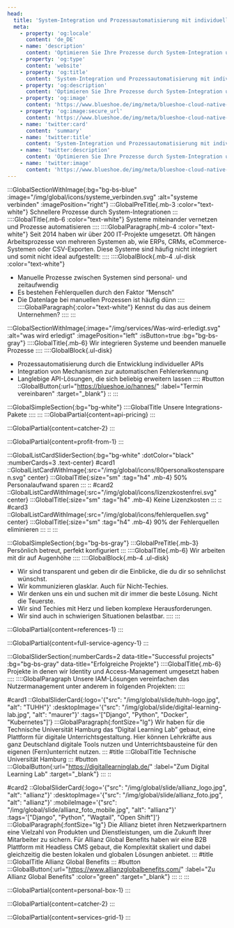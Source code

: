 ```yaml
---
head:
  title: 'System-Integration und Prozessautomatisierung mit individuellen APIs | Über 200 IT-Projekte seit 2014'
  meta:
    - property: 'og:locale'
      content: 'de_DE'
    - name: 'description'
      content: 'Optimieren Sie Ihre Prozesse durch System-Integration und Automatisierung. Erfahren Sie mehr über unsere maßgeschneiderten API-Lösungen und profitieren Sie von unserer langjährigen Erfahrung.'
    - property: 'og:type'
      content: 'website'
    - property: 'og:title'
      content: 'System-Integration und Prozessautomatisierung mit individuellen APIs | Über 200 IT-Projekte seit 2014'
    - property: 'og:description'
      content: 'Optimieren Sie Ihre Prozesse durch System-Integration und Automatisierung. Erfahren Sie mehr über unsere maßgeschneiderten API-Lösungen und profitieren Sie von unserer langjährigen Erfahrung.'
    - property: 'og:image'
      content: 'https://www.blueshoe.de/img/meta/blueshoe-cloud-native-devlopment.png'
    - property: 'og:image:secure_url'
      content: 'https://www.blueshoe.de/img/meta/blueshoe-cloud-native-devlopment.png'
    - name: 'twitter:card'
      content: 'summary'
    - name: 'twitter:title'
      content: 'System-Integration und Prozessautomatisierung mit individuellen APIs | Über 200 IT-Projekte seit 2014'
    - name: 'twitter:description'
      content: 'Optimieren Sie Ihre Prozesse durch System-Integration und Automatisierung. Erfahren Sie mehr über unsere maßgeschneiderten API-Lösungen und profitieren Sie von unserer langjährigen Erfahrung.'
    - name: 'twitter:image'
      content: 'https://www.blueshoe.de/img/meta/blueshoe-cloud-native-devlopment.png'
---
```


:::GlobalSectionWithImage{:bg="bg-bs-blue" :image="/img/global/icons/systeme_verbinden.svg" :alt="systeme verbinden" :imagePosition="right"}
  :::GlobalPreTitle{.mb-3 :color="text-white"}
    Schnellere Prozesse durch System-Integrationen
  :::
  ::::GlobalTitle{.mb-6 :color="text-white"}
    Systeme miteinander vernetzen und Prozesse automatisieren
  ::::
  ::::GlobalParagraph{.mb-4 :color="text-white"}
    Seit 2014 haben wir über 200 IT-Projekte umgesetzt. Oft hängen Arbeitsprozesse von mehreren Systemen ab, wie ERPs, CRMs, eCommerce-Systemen oder CSV-Exporten. Diese Systeme sind häufig nicht integriert und somit nicht ideal aufgestellt:
  ::::
  ::::GlobalBlock{.mb-4 .ul-disk :color="text-white"}
  - Manuelle Prozesse zwischen Systemen sind personal- und zeitaufwendig
  - Es bestehen Fehlerquellen durch den Faktor “Mensch”
  - Die Datenlage bei manuellen Prozessen ist häufig dünn
  ::::
  ::::GlobalParagraph{:color="text-white"}
    Kennst du das aus deinem Unternehmen?
  ::::
:::


<!--- Wir integrieren Systeme und beenden manuelle Prozesse --->
:::GlobalSectionWithImage{:image="/img/services/Was-wird-erledigt.svg" :alt="was wird erledigt" :imagePosition="left" :isButton=true :bg="bg-bs-gray"}
  ::::GlobalTitle{.mb-6}
  Wir integrieren Systeme und beenden manuelle Prozesse
  ::::
  ::::GlobalBlock{.ul-disk}
  - Prozessautomatisierung durch die Entwicklung individueller APIs
  - Integration von Mechanismen zur automatischen Fehlererkennung
  - Langlebige API-Lösungen, die sich beliebig erweitern lassen
  ::::
#button
  ::GlobalButton{:url="https://blueshoe.io/hannes/" :label="Termin vereinbaren" :target="_blank"}
  ::
:::

<!--- Pricing --->
:::GlobalSimpleSection{:bg="bg-white"}
  ::::GlobalTitle
    Unsere Integrations-Pakete
  ::::
:::
:::GlobalPartial{content=api-pricing}
:::

<!--- Call an expert --->
:::GlobalPartial{content=catcher-2}
:::

<!--- Profitiere von: --->
:::GlobalPartial{content=profit-from-1}
:::


<!--- Profitiere von: Boxen --->
:::GlobalListCardSliderSection{:bg="bg-white" :dotColor="black" :numberCards=3 .text-center}
#card1
::GlobalListCardWithImage{:src="/img/global/icons/80personalkostensparen.svg" center}
:::GlobalTitle{:size="sm" :tag="h4" .mb-4}
50% Personalaufwand sparen
:::
::
#card2
::GlobalListCardWithImage{:src="/img/global/icons/lizenzkostenfrei.svg" center}
:::GlobalTitle{:size="sm" :tag="h4" .mb-4}
Keine Lizenzkosten
:::
::
#card3
::GlobalListCardWithImage{:src="/img/global/icons/fehlerquellen.svg" center}
:::GlobalTitle{:size="sm" :tag="h4" .mb-4}
90% der Fehlerquellen eliminieren
:::
::
:::

<!--- Persönlich betreut, perfekt konfiguriert --->
:::GlobalSimpleSection{:bg="bg-bs-gray"}
:::GlobalPreTitle{.mb-3}
Persönlich betreut, perfekt konfiguriert
:::
::::GlobalTitle{.mb-6}
Wir arbeiten mit dir auf Augenhöhe
::::
::::GlobalBlock{.mb-4 .ul-disk}
- Wir sind transparent und geben dir die Einblicke, die du dir so sehnlichst wünschst.
- Wir kommunizieren glasklar. Auch für Nicht-Techies.
- Wir denken uns ein und suchen mit dir immer die beste Lösung. Nicht die Teuerste.
- Wir sind Techies mit Herz und lieben komplexe Herausforderungen.
- Wir sind auch in schwierigen Situationen belastbar.
::::
:::

<!--- Referenzen --->
:::GlobalPartial{content=references-1}
:::

<!--- Wir betreuen auch komplette Projekte --->
:::GlobalPartial{content=full-service-agency-1}
:::



<!--- Projekte --->
:::GlobalSliderSection{:numberCards=2 data-title="Successful projects" :bg="bg-bs-gray" data-title="Erfolgreiche Projekte"}
::::GlobalTitle{.mb-6}
Projekte in denen wir Identity und Access-Management umgesetzt haben
::::
::::GlobalParagraph
Unsere IAM-Lösungen vereinfachen das Nutzermanagement unter anderem in folgenden Projekten:
::::

#card1
::GlobalSliderCard{:logo='{"src": "/img/global/slide/tuhh-logo.jpg", "alt": "TUHH"}' :desktopImage='{"src": "/img/global/slide/digital-learning-lab.jpg", "alt": "maurer"}' :tags='["Django", "Python", "Docker", "Kubernetes"]'}
:::GlobalParagraph{:fontSize="lg"}
Wir haben für die Technische Universität Hamburg das “Digital Learning Lab” gebaut, eine Plattform für digitale Unterrichtsgestaltung. Hier können Lehrkräfte aus ganz Deutschland digitale Tools nutzen und Unterrichtsbausteine für den eigenen (Fern)unterricht nutzen.
:::
#title
:::GlobalTitle
Technische Universität Hamburg
:::
#button
:::GlobalButton{:url="https://digitallearninglab.de/" :label="Zum Digital Learning Lab" :target="_blank"}
:::
::

#card2
::GlobalSliderCard{:logo='{"src": "/img/global/slide/allianz_logo.jpg", "alt": "allianz"}' :desktopImage='{"src": "/img/global/slide/allianz_foto.jpg", "alt": "allianz"}' :mobileImage='{"src": "/img/global/slide/allianz_foto_mobile.jpg", "alt": "allianz"}' :tags='["Django", "Python", "Wagtail", "Open Shift"]'}
:::GlobalParagraph{:fontSize="lg"}
Die Allianz bietet ihren Netzwerkpartnern eine Vielzahl von Produkten und Dienstleistungen, um die Zukunft Ihrer Mitarbeiter zu sichern. Für Allianz Global Benefits haben wir eine B2B Plattform mit Headless CMS gebaut, die Komplexität skaliert und dabei gleichzeitig die besten lokalen und globalen Lösungen anbietet.
:::
#title
:::GlobalTitle
Allianz Global Benefits
:::
#button
:::GlobalButton{:url="https://www.allianzglobalbenefits.com/" :label="Zu Allianz Global Benefits" :color="green" :target="_blank"}
:::
::
:::

<!--- persönlicher Kontakt --->
:::GlobalPartial{content=personal-box-1}
:::



<!--- Call an expert --->
:::GlobalPartial{content=catcher-2}
:::


<!--- Service Grid --->
:::GlobalPartial{content=services-grid-1}
:::
